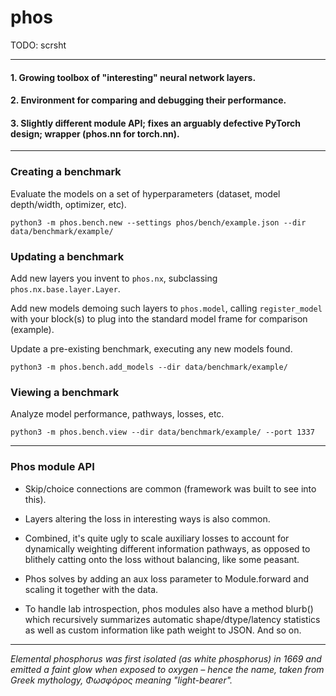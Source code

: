 # phos

TODO: scrsht

----

#### 1. Growing toolbox of "interesting" neural network layers.

#### 2. Environment for comparing and debugging their performance.

#### 3. Slightly different module API; fixes an arguably defective PyTorch design; wrapper (phos.nn for torch.nn).

----

### Creating a benchmark

Evaluate the models on a set of hyperparameters (dataset, model depth/width, optimizer, etc).

```
python3 -m phos.bench.new --settings phos/bench/example.json --dir data/benchmark/example/
```

### Updating a benchmark

Add new layers you invent to `phos.nx`, subclassing `phos.nx.base.layer.Layer`.

Add new models demoing such layers to `phos.model`, calling `register_model` with your block(s) to plug into the standard model frame for comparison (example).

Update a pre-existing benchmark, executing any new models found.

```
python3 -m phos.bench.add_models --dir data/benchmark/example/
```

### Viewing a benchmark

Analyze model performance, pathways, losses, etc.

```
python3 -m phos.bench.view --dir data/benchmark/example/ --port 1337
```

----

### Phos module API

* Skip/choice connections are common (framework was built to see into this).

* Layers altering the loss in interesting ways is also common.

* Combined, it's quite ugly to scale auxiliary losses to account for dynamically weighting different information pathways, as opposed to blithely catting onto the loss without balancing, like some peasant.

* Phos solves by adding an aux loss parameter to Module.forward and scaling it together with the data.

* To handle lab introspection, phos modules also have a method blurb() which recursively summarizes automatic shape/dtype/latency statistics as well as custom information like path weight to JSON.  And so on.

----

*Elemental phosphorus was first isolated (as white phosphorus) in 1669 and emitted a faint glow when exposed to oxygen – hence the name, taken from Greek mythology, Φωσφόρος meaning "light-bearer".*
